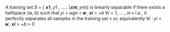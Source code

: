 A training set 𝑆 = ( 𝒙𝟏, 𝑦1 , … , (𝒙𝒎, 𝑦𝑚)) is linearly separable if there exists a halfspace (w, b) such that 𝑦𝑖 = 𝑠𝑖𝑔𝑛 < 𝒘, 𝒙𝒊 > +𝑏 ∀𝑖 = 1, … , 𝑚 • i.e., it perfectly separates all samples in the training set • or, equivalently ∀𝑖 ∶ 𝑦𝑖 < 𝒘, 𝒙𝒊 > +𝑏 > 0